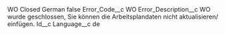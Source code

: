 <?xml version="1.0" encoding="UTF-8"?>
<CustomMetadata xmlns="http://soap.sforce.com/2006/04/metadata" xmlns:xsi="http://www.w3.org/2001/XMLSchema-instance" xmlns:xsd="http://www.w3.org/2001/XMLSchema">
    <label>WO Closed German</label>
    <protected>false</protected>
    <values>
        <field>Error_Code__c</field>
        <value xsi:type="xsd:string">WO</value>
    </values>
    <values>
        <field>Error_Description__c</field>
        <value xsi:type="xsd:string">WO wurde geschlossen, Sie können die Arbeitsplandaten nicht aktualisieren/ einfügen.</value>
    </values>
    <values>
        <field>Id__c</field>
        <value xsi:nil="true"/>
    </values>
    <values>
        <field>Language__c</field>
        <value xsi:type="xsd:string">de</value>
    </values>
</CustomMetadata>
